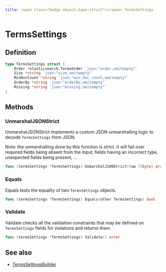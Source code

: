 ```yaml
---
title: <span class="badge object-type-struct"></span> TermsSettings
---
```

# <span class="badge object-type-struct"></span> TermsSettings

## Definition

```go
type TermsSettings struct {
    Order *elasticsearch.TermsOrder `json:"order,omitempty"`
    Size *string `json:"size,omitempty"`
    MinDocCount *string `json:"min_doc_count,omitempty"`
    OrderBy *string `json:"orderBy,omitempty"`
    Missing *string `json:"missing,omitempty"`
}
```
## Methods

### <span class="badge object-method"></span> UnmarshalJSONStrict

UnmarshalJSONStrict implements a custom JSON unmarshalling logic to decode `TermsSettings` from JSON.

Note: the unmarshalling done by this function is strict. It will fail over required fields being absent from the input, fields having an incorrect type, unexpected fields being present, …

```go
func (termsSettings *TermsSettings) UnmarshalJSONStrict(raw []byte) error
```

### <span class="badge object-method"></span> Equals

Equals tests the equality of two `TermsSettings` objects.

```go
func (termsSettings *TermsSettings) Equals(other TermsSettings) bool
```

### <span class="badge object-method"></span> Validate

Validate checks all the validation constraints that may be defined on `TermsSettings` fields for violations and returns them.

```go
func (termsSettings *TermsSettings) Validate() error
```

## See also

 * <span class="badge builder"></span> [TermsSettingsBuilder](./builder-TermsSettingsBuilder.md)
